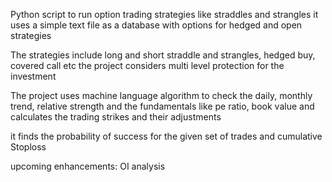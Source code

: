 Python script to run option trading strategies like straddles and strangles
it uses a simple text file as a database with options for hedged and open strategies

The strategies include long and short straddle and strangles, hedged buy, covered call etc
the project considers multi level protection for the investment 

The project uses machine language algorithm to check the daily, monthly trend, relative strength and the fundamentals like pe ratio, book value and calculates the trading strikes and their adjustments

it finds the probability of success for the given set of trades and cumulative Stoploss

upcoming enhancements: OI analysis
